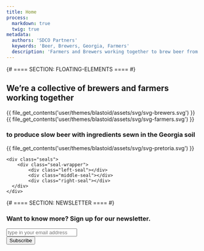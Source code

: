 ```yaml
---
title: Home
process: 
  markdown: true
  twig: true
metadata:
  authors: 'SDCO Partners'
  keywords: 'Beer, Brewers, Georgia, Farmers'
  description: 'Farmers and Brewers working together to brew beer from Georgia soil'
---
```




{# ==== SECTION: FLOATING-ELEMENTS ==== #}
<section class="floating-elements">
	<div class="about">
		<div class="about-wrapper">
			<div class="this-left">
				<h2>We’re a collective of brewers and farmers working together</h2>
			</div>
			<div class="this-middle">
				<div class="brewers">
					{{ file_get_contents('user/themes/blastoid/assets/svg/svg-brewers.svg') }}
				</div>
				<div class="farmers">
					{{ file_get_contents('user/themes/blastoid/assets/svg/svg-farmers.svg') }}
				</div>		
			</div>
			<div class="this-right">
				<h3>to produce slow beer with ingredients sewn in the Georgia soil</h3>
				<div class="imprint-logo">
					{{ file_get_contents('user/themes/blastoid/assets/svg/svg-pretoria.svg') }}
				</div>
			</div>
		</div>
	</div>

	<div class="seals">
		<div class="seal-wrapper">
			<div class="left-seal"></div>
			<div class="middle-seal"></div>
			<div class="right-seal"></div>
	  </div>
	</div>
</section>


{# ==== SECTION: NEWSLETTER ==== #}
<section class="newsletter">
	<h3 class="tagline">Want to know more? Sign up for our newsletter.</h3>
	<form action="//pretoriafields.us14.list-manage.com/subscribe/post-json?u=897debc7b273cedcf6b179d76&amp;id=a7e47986e6&amp;c=?" 
	  method="get" id="mc-embedded-subscribe-form" 
	  name="mc-embedded-subscribe-form" class="validate" 
	  target="_blank" novalidate>
		<input type="email" name="EMAIL" placeholder="type in your email address" class="f-email email" id="mce-EMAIL" required>
		<div id="mce-responses" class="clear">
	    <div class="response" id="mce-error-response" style="display:none"></div>
	    <div class="response" id="mce-success-response" style="display:none"></div>
	  </div>
	  <!-- real people should not fill this in and expect good things - do not remove this or risk form bot signups-->
		<div style="position: absolute; left: -5000px;" aria-hidden="true">
			<input type="text" name="b_897debc7b273cedcf6b179d76_a7e47986e6" tabindex="-1" value="">
		</div>
		<input type="submit" class="f-submit button" id="mc-embedded-subscribe" value="Subscribe">
	</form>
</section>